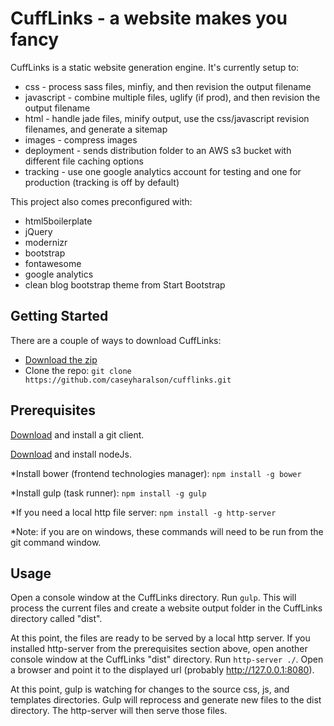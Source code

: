 # CuffLinks - a website makes you fancy

CuffLinks is a static website generation engine.
It's currently setup to:
* css - process sass files, minfiy, and then revision the output filename
* javascript - combine multiple files, uglify (if prod), and then revision the output filename
* html - handle jade files, minify output, use the css/javascript revision filenames, and generate a sitemap
* images - compress images
* deployment - sends distribution folder to an AWS s3 bucket with different file caching options
* tracking - use one google analytics account for testing and one for production (tracking is off by default)

This project also comes preconfigured with:
* html5boilerplate
* jQuery
* modernizr
* bootstrap
* fontawesome
* google analytics
* clean blog bootstrap theme from Start Bootstrap


## Getting Started

There are a couple of ways to download CuffLinks:
* [Download the zip](http://www.google.com)
* Clone the repo: `git clone https://github.com/caseyharalson/cufflinks.git`


## Prerequisites

[Download](https://git-scm.com/downloads) and install a git client.

[Download](https://nodejs.org/en/download/) and install nodeJs.

*Install bower (frontend technologies manager): `npm install -g bower`

*Install gulp (task runner): `npm install -g gulp`

*If you need a local http file server: `npm install -g http-server`

*Note: if you are on windows, these commands will need to be run from the git command window.

## Usage

Open a console window at the CuffLinks directory.  Run `gulp`.
This will process the current files and create a website output folder in the CuffLinks directory called "dist".

At this point, the files are ready to be served by a local http server.
If you installed http-server from the prerequisites section above, open another console window at the CuffLinks "dist" directory. Run `http-server ./`.
Open a browser and point it to the displayed url (probably http://127.0.0.1:8080).

At this point, gulp is watching for changes to the source css, js, and templates directories.
Gulp will reprocess and generate new files to the dist directory.
The http-server will then serve those files.